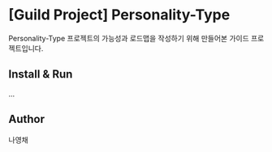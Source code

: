 # \[Guild Project\] Personality-Type
Personality-Type 프로젝트의 가능성과 로드맵을 작성하기 위해 만들어본 가이드 프로젝트입니다.

## Install & Run
...

## Author
나영채
